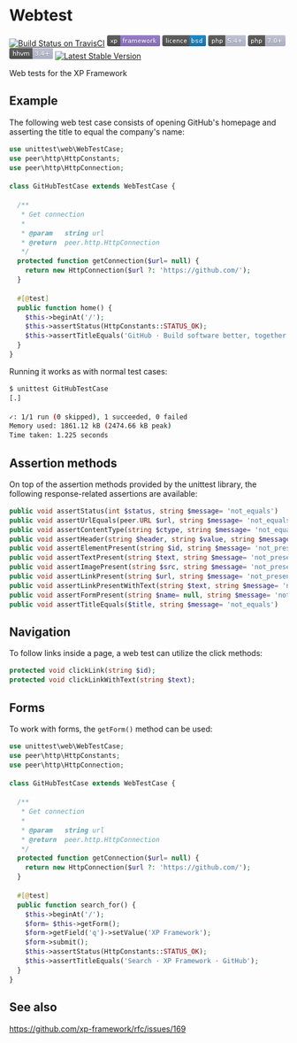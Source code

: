 Webtest
=======

[![Build Status on TravisCI](https://secure.travis-ci.org/xp-framework/webtest.svg)](http://travis-ci.org/xp-framework/webtest)
[![XP Framework Module](https://raw.githubusercontent.com/xp-framework/web/master/static/xp-framework-badge.png)](https://github.com/xp-framework/core)
[![BSD Licence](https://raw.githubusercontent.com/xp-framework/web/master/static/licence-bsd.png)](https://github.com/xp-framework/core/blob/master/LICENCE.md)
[![Required PHP 5.4+](https://raw.githubusercontent.com/xp-framework/web/master/static/php-5_4plus.png)](http://php.net/)
[![Supports PHP 7.0+](https://raw.githubusercontent.com/xp-framework/web/master/static/php-7_0plus.png)](http://php.net/)
[![Supports HHVM 3.4+](https://raw.githubusercontent.com/xp-framework/web/master/static/hhvm-3_4plus.png)](http://hhvm.com/)
[![Latest Stable Version](https://poser.pugx.org/xp-framework/webtest/version.png)](https://packagist.org/packages/xp-framework/webtest)

Web tests for the XP Framework

Example
-------
The following web test case consists of opening GitHub's homepage and asserting the title to equal the company's name:

```php
use unittest\web\WebTestCase;
use peer\http\HttpConstants;
use peer\http\HttpConnection;

class GitHubTestCase extends WebTestCase {

  /**
   * Get connection
   *
   * @param   string url
   * @return  peer.http.HttpConnection
   */
  protected function getConnection($url= null) {
    return new HttpConnection($url ?: 'https://github.com/');
  }

  #[@test]
  public function home() {
    $this->beginAt('/');
    $this->assertStatus(HttpConstants::STATUS_OK);
    $this->assertTitleEquals('GitHub · Build software better, together.');
  }
}
```

Running it works as with normal test cases:

```sh
$ unittest GitHubTestCase
[.]

✓: 1/1 run (0 skipped), 1 succeeded, 0 failed
Memory used: 1861.12 kB (2474.66 kB peak)
Time taken: 1.225 seconds
```

Assertion methods
-----------------
On top of the assertion methods provided by the unittest library, the following response-related assertions are available:

```php
public void assertStatus(int $status, string $message= 'not_equals')
public void assertUrlEquals(peer.URL $url, string $message= 'not_equals')
public void assertContentType(string $ctype, string $message= 'not_equals')
public void assertHeader(string $header, string $value, string $message= 'not_equals')
public void assertElementPresent(string $id, string $message= 'not_present')
public void assertTextPresent(string $text, string $message= 'not_present')
public void assertImagePresent(string $src, string $message= 'not_present')
public void assertLinkPresent(string $url, string $message= 'not_present')
public void assertLinkPresentWithText(string $text, string $message= 'not_present')
public void assertFormPresent(string $name= null, string $message= 'not_present')
public void assertTitleEquals($title, string $message= 'not_equals')
```

Navigation
----------
To follow links inside a page, a web test can utilize the click methods:

```php
protected void clickLink(string $id);
protected void clickLinkWithText(string $text);
```

Forms
-----
To work with forms, the `getForm()` method can be used:

```php
use unittest\web\WebTestCase;
use peer\http\HttpConstants;
use peer\http\HttpConnection;

class GitHubTestCase extends WebTestCase {

  /**
   * Get connection
   *
   * @param   string url
   * @return  peer.http.HttpConnection
   */
  protected function getConnection($url= null) {
    return new HttpConnection($url ?: 'https://github.com/');
  }

  #[@test]
  public function search_for() {
    $this->beginAt('/');
    $form= $this->getForm();
    $form->getField('q')->setValue('XP Framework');
    $form->submit();
    $this->assertStatus(HttpConstants::STATUS_OK);
    $this->assertTitleEquals('Search · XP Framework · GitHub');
  }
}
```

See also
--------
https://github.com/xp-framework/rfc/issues/169